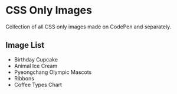 CSS Only Images
============

Collection of all CSS only images made on CodePen and separately. 

## Image List
- Birthday Cupcake
- Animal Ice Cream
- Pyeongchang Olympic Mascots
- Ribbons
- Coffee Types Chart